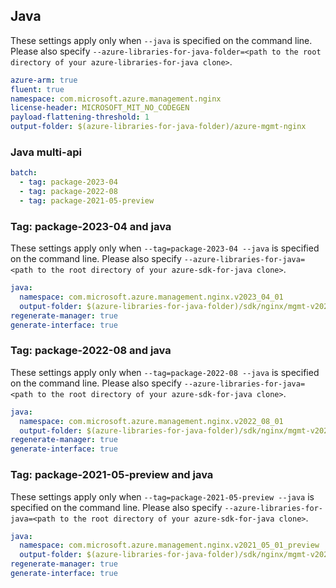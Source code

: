 ## Java

These settings apply only when `--java` is specified on the command line.
Please also specify `--azure-libraries-for-java-folder=<path to the root directory of your azure-libraries-for-java clone>`.

``` yaml $(java)
azure-arm: true
fluent: true
namespace: com.microsoft.azure.management.nginx
license-header: MICROSOFT_MIT_NO_CODEGEN
payload-flattening-threshold: 1
output-folder: $(azure-libraries-for-java-folder)/azure-mgmt-nginx
```

### Java multi-api

``` yaml $(java) && $(multiapi)
batch:
  - tag: package-2023-04
  - tag: package-2022-08
  - tag: package-2021-05-preview
```

### Tag: package-2023-04 and java

These settings apply only when `--tag=package-2023-04 --java` is specified on the command line.
Please also specify `--azure-libraries-for-java=<path to the root directory of your azure-sdk-for-java clone>`.

``` yaml $(tag) == 'package-2023-04' && $(java) && $(multiapi)
java:
  namespace: com.microsoft.azure.management.nginx.v2023_04_01
  output-folder: $(azure-libraries-for-java-folder)/sdk/nginx/mgmt-v2023_04_01
regenerate-manager: true
generate-interface: true
```

### Tag: package-2022-08 and java

These settings apply only when `--tag=package-2022-08 --java` is specified on the command line.
Please also specify `--azure-libraries-for-java=<path to the root directory of your azure-sdk-for-java clone>`.

``` yaml $(tag) == 'package-2022-08' && $(java) && $(multiapi)
java:
  namespace: com.microsoft.azure.management.nginx.v2022_08_01
  output-folder: $(azure-libraries-for-java-folder)/sdk/nginx/mgmt-v2022_08_01
regenerate-manager: true
generate-interface: true
```

### Tag: package-2021-05-preview and java

These settings apply only when `--tag=package-2021-05-preview --java` is specified on the command line.
Please also specify `--azure-libraries-for-java=<path to the root directory of your azure-sdk-for-java clone>`.

``` yaml $(tag) == 'package-2021-05-preview' && $(java) && $(multiapi)
java:
  namespace: com.microsoft.azure.management.nginx.v2021_05_01_preview
  output-folder: $(azure-libraries-for-java-folder)/sdk/nginx/mgmt-v2021_05_01_preview
regenerate-manager: true
generate-interface: true
```